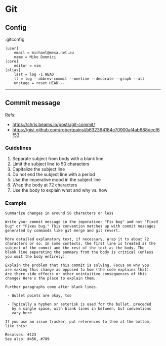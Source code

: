 # Git

## Config

.gitconfig

```
[user]
	email = michael@mesa.net.au
	name = Mike Donnici
[core]
	editor = vim
[alias]
	last = log -1 HEAD
	ll = log --abbrev-commit --oneline --decorate --graph --all
	unstage = reset HEAD --
```

---

## Commit message

Refs:

- <https://chris.beams.io/posts/git-commit/>
- <https://gist.github.com/robertpainsi/b632364184e70900af4ab688decf6f53>

### Guidelines

1. Separate subject from body with a blank line
1. Limit the subject line to 50 characters
1. Capitalize the subject line
1. Do not end the subject line with a period
1. Use the imperative mood in the subject line
1. Wrap the body at 72 characters
1. Use the body to explain what and why vs. how

### Example

```
Summarize changes in around 50 characters or less

Write your commit message in the imperative: "Fix bug" and not "Fixed
bug" or "Fixes bug." This convention matches up with commit messages
generated by commands like git merge and git revert.

More detailed explanatory text, if necessary. Wrap it to about 72
characters or so. In some contexts, the first line is treated as the
subject of the commit and the rest of the text as the body. The
blank line separating the summary from the body is critical (unless
you omit the body entirely).

Explain the problem that this commit is solving. Focus on why you
are making this change as opposed to how (the code explains that).
Are there side effects or other unintuitive consequences of this
change? Here's the place to explain them.

Further paragraphs come after blank lines.

 - Bullet points are okay, too

 - Typically a hyphen or asterisk is used for the bullet, preceded
   by a single space, with blank lines in between, but conventions
   vary here

If you use an issue tracker, put references to them at the bottom,
like this:

Resolves: #123
See also: #456, #789
```
